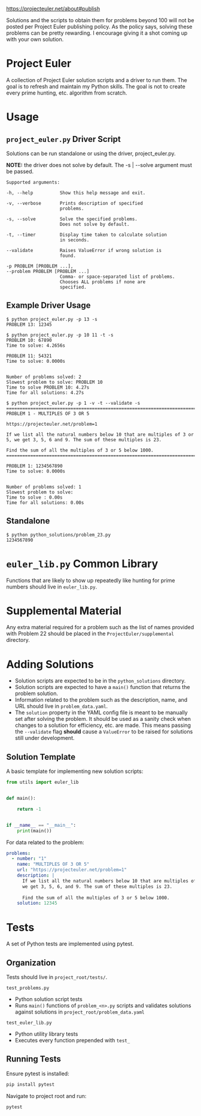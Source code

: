 https://projecteuler.net/about#publish


Solutions and the scripts to obtain them for problems beyond 100 will not be posted per Project Euler publishing policy.
As the policy says, solving these problems can be pretty rewarding. I encourage giving it a shot coming up with your own solution.


# Project Euler
A collection of Project Euler solution scripts and a driver to run them. The goal is to refresh and maintain my Python skills.
The goal is not to create every prime hunting, etc. algorithm from scratch.


# Usage
## `project_euler.py` Driver Script
Solutions can be run standalone or using the driver, project_euler.py.

**NOTE:** the driver does not solve by default. The -s | --solve argument must be passed.

```
Supported arguments:

-h, --help          Show this help message and exit.

-v, --verbose       Prints description of specified
                    problems.

-s, --solve         Solve the specified problems.
                    Does not solve by default.

-t, --timer         Display time taken to calculate solution  
                    in seconds.

--validate          Raises ValueError if wrong solution is    
                    found.

-p PROBLEM [PROBLEM ...], 
--problem PROBLEM [PROBLEM ...]       
                    Comma- or space-separated list of problems.
                    Chooses ALL problems if none are
                    specified.
```

## Example Driver Usage
```
$ python project_euler.py -p 13 -s
PROBLEM 13: 12345
```
```
$ python project_euler.py -p 10 11 -t -s
PROBLEM 10: 67890
Time to solve: 4.2656s

PROBLEM 11: 54321
Time to solve: 0.0000s


Number of problems solved: 2
Slowest problem to solve: PROBLEM 10
Time to solve PROBLEM 10: 4.27s
Time for all solutions: 4.27s
```
```
$ python project_euler.py -p 1 -v -t --validate -s
================================================================================
PROBLEM 1 - MULTIPLES OF 3 OR 5

https://projecteuler.net/problem=1

If we list all the natural numbers below 10 that are multiples of 3 or 5, we get 3, 5, 6 and 9. The sum of these multiples is 23.   

Find the sum of all the multiples of 3 or 5 below 1000.
================================================================================

PROBLEM 1: 1234567890
Time to solve: 0.0000s


Number of problems solved: 1
Slowest problem to solve:
Time to solve : 0.00s
Time for all solutions: 0.00s
```

## Standalone
```
$ python python_solutions/problem_23.py 
1234567890
```

# `euler_lib.py` Common Library
Functions that are likely to show up repeatedly like hunting for prime numbers should live in `euler_lib.py`.

# Supplemental Material
Any extra material required for a problem such as the list of names provided with Problem 22 should be placed in the `ProjectEuler/supplemental` directory.

# Adding Solutions
- Solution scripts are expected to be in the `python_solutions` directory.
- Solution scripts are expected to have a `main()` function that returns the problem solution.
- Information related to the problem such as the description, name, and URL should live in `problem_data.yaml`.
- The `solution` property in the YAML config file is meant to be manually set after solving the problem. It should be used as a sanity check when changes to a solution for efficiency, etc. are made. This means passing the `--validate` flag **should** cause a `ValueError` to be raised for solutions still under development.

## Solution Template
A basic template for implementing new solution scripts:
```python
from utils import euler_lib


def main():

    return -1


if __name__ == "__main__":
    print(main())

```

For data related to the problem:
```yaml
problems:
  - number: "1"
    name: "MULTIPLES OF 3 OR 5"
    url: "https://projecteuler.net/problem=1"
    description: |
      If we list all the natural numbers below 10 that are multiples of 3 or 5,
      we get 3, 5, 6, and 9. The sum of these multiples is 23.
      
      Find the sum of all the multiples of 3 or 5 below 1000.
    solution: 12345
```

# Tests
A set of Python tests are implemented using pytest.

## Organization
Tests should live in `project_root/tests/`.


`test_problems.py`
- Python solution script tests
- Runs `main()` functions of `problem_<n>.py` scripts and validates solutions
against solutions in `project_root/problem_data.yaml`

`test_euler_lib.py`
- Python utility library tests
- Executes every function prepended with `test_`

## Running Tests
Ensure pytest is installed:
```sh
pip install pytest
```

Navigate to project root and run:
```sh
pytest
```